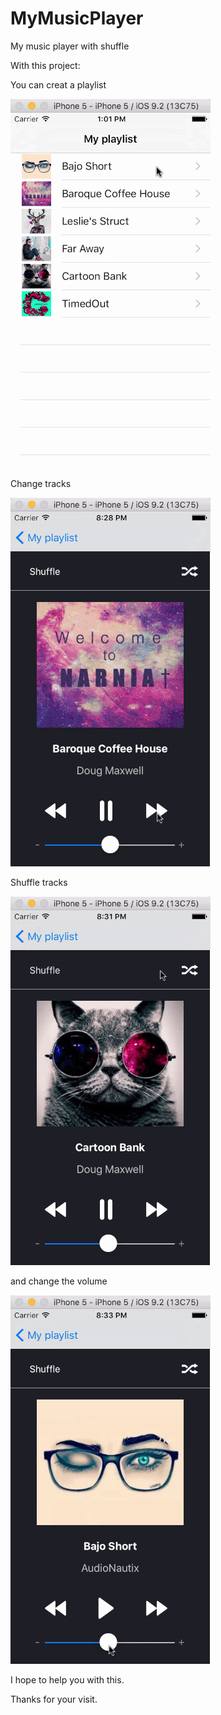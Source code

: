 # MyMusicPlayer
My music player with shuffle

With this project:

You can creat a playlist

![alt tag](https://github.com/gandallan/MyMusicPlayer/blob/master/GIFS/1_playlist.gif)



Change tracks

![alt tag](https://github.com/gandallan/MyMusicPlayer/blob/master/GIFS/2_chang_track.gif)



Shuffle tracks

![alt tag](https://github.com/gandallan/MyMusicPlayer/blob/master/GIFS/3_shuffle.gif)

and change the volume

![alt tag](https://github.com/gandallan/MyMusicPlayer/blob/master/GIFS/4_volume.gif)

 I hope to help you with this.

Thanks for your visit.
